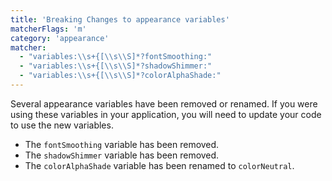 ```yaml
---
title: 'Breaking Changes to appearance variables'
matcherFlags: 'm'
category: 'appearance'
matcher:
  - "variables:\\s+{[\\s\\S]*?fontSmoothing:"
  - "variables:\\s+{[\\s\\S]*?shadowShimmer:"
  - "variables:\\s+{[\\s\\S]*?colorAlphaShade:"
---
```


Several appearance variables have been removed or renamed. If you were using these variables in your application, you will need to update your code to use the new variables.

- The `fontSmoothing` variable has been removed.
- The `shadowShimmer` variable has been removed.
- The `colorAlphaShade` variable has been renamed to `colorNeutral`.
